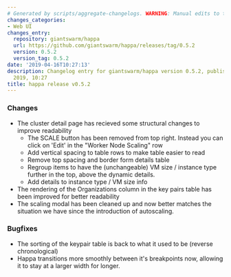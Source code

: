 ```yaml
---
# Generated by scripts/aggregate-changelogs. WARNING: Manual edits to this files will be overwritten.
changes_categories:
- Web UI
changes_entry:
  repository: giantswarm/happa
  url: https://github.com/giantswarm/happa/releases/tag/0.5.2
  version: 0.5.2
  version_tag: 0.5.2
date: '2019-04-16T10:27:13'
description: Changelog entry for giantswarm/happa version 0.5.2, published on 16 April
  2019, 10:27
title: happa release v0.5.2
---
```


### Changes

- The cluster detail page has recieved some structural changes to improve readability
  - The SCALE button has been removed from top right. Instead you can click on 'Edit' in the "Worker Node Scaling" row
  - Add vertical spacing to table rows to make table easier to read
  - Remove top spacing and border form details table
  - Regroup items to have the (unchangeable) VM size / instance type further in the top, above the dynamic details.
  - Add details to instance type / VM size info
- The rendering of the Organizations column in the key pairs table has been improved for better readability
- The scaling modal has been cleaned up and now better matches the situation we have since the introduction of autoscaling.

### Bugfixes

- The sorting of the keypair table is back to what it used to be (reverse chronological)
- Happa transitions more smoothly between it's breakpoints now, allowing it to stay at a larger
width for longer.

